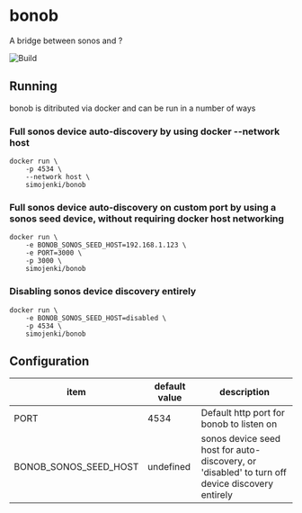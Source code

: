 # bonob

A bridge between sonos and ?

![Build](https://github.com/simojenki/bonob/workflows/Build/badge.svg)

## Running

bonob is ditributed via docker and can be run in a number of ways

### Full sonos device auto-discovery by using docker --network host
```
docker run \
    -p 4534 \
    --network host \
    simojenki/bonob
```

### Full sonos device auto-discovery on custom port by using a sonos seed device, without requiring docker host networking
```
docker run \
    -e BONOB_SONOS_SEED_HOST=192.168.1.123 \
    -e PORT=3000 \
    -p 3000 \
    simojenki/bonob
```

### Disabling sonos device discovery entirely
```
docker run \
    -e BONOB_SONOS_SEED_HOST=disabled \
    -p 4534 \
    simojenki/bonob
```

## Configuration

item | default value | description 
---- | ------------- | -----------
PORT | 4534 | Default http port for bonob to listen on
BONOB_SONOS_SEED_HOST | undefined | sonos device seed host for auto-discovery, or 'disabled' to turn off device discovery entirely
